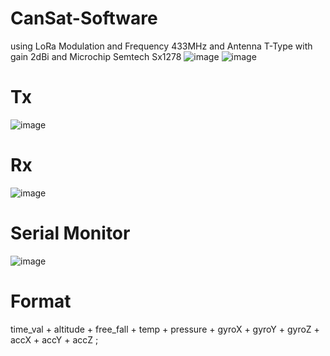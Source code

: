 # CanSat-Software
using LoRa Modulation and Frequency 433MHz and Antenna T-Type with gain 2dBi
and Microchip Semtech Sx1278 
![image](https://github.com/user-attachments/assets/76794e77-2d9b-45ef-a976-063d26a2ab12)
![image](https://github.com/user-attachments/assets/2be97fd9-37f5-457d-9b67-4901b1d8e164)



# Tx
![image](https://github.com/user-attachments/assets/c289aceb-3c65-4446-ac0e-9effc736d59c)

# Rx
![image](https://github.com/user-attachments/assets/8239a6c3-7619-4935-9914-c30552dea4e5)

# Serial Monitor
![image](https://github.com/user-attachments/assets/d0e097cd-dd8b-43d7-84ea-2145905c3a23)

# Format 
time_val + altitude + free_fall + temp + pressure + gyroX + gyroY + gyroZ + accX + accY + accZ ;
